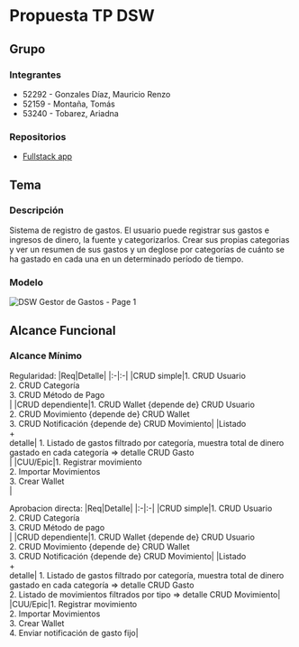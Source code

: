 # Propuesta TP DSW

## Grupo
### Integrantes
* 52292 - Gonzales Díaz, Mauricio Renzo
* 52159 - Montaña, Tomás
* 53240 - Tobarez, Ariadna 

### Repositorios
* [Fullstack app](https://github.com/mauriciogonzales98/gestion-gastos-fork)

## Tema
### Descripción
Sistema de registro de gastos. El usuario puede registrar sus gastos e ingresos de dinero, la fuente y categorizarlos. Crear sus propias categorias y ver un resumen de sus gastos y un deglose por categorías de cuánto se ha gastado en cada una en un determinado período de tiempo.

### Modelo
![DSW Gestor de Gastos - Page 1](https://github.com/user-attachments/assets/c0b8e586-ad5f-4ba7-87eb-53bcf623aeac)


## Alcance Funcional 

### Alcance Mínimo 

Regularidad:
|Req|Detalle|
|:-|:-|
|CRUD simple|1. CRUD Usuario<br>2. CRUD Categoría<br>3. CRUD Método de Pago<br>|
|CRUD dependiente|1. CRUD Wallet {depende de} CRUD Usuario<br>2. CRUD Movimiento {depende de} CRUD Wallet<br>3. CRUD Notificación {depende de} CRUD Movimiento|
|Listado<br>+<br>detalle| 1. Listado de gastos filtrado por categoría, muestra total de dinero gastado en cada categoría => detalle CRUD Gasto<br>|
|CUU/Epic|1. Registrar movimiento<br>2. Importar Movimientos<br>3. Crear Wallet<br>|

Aprobacion directa:
|Req|Detalle|
|:-|:-|
|CRUD simple|1. CRUD Usuario<br>2. CRUD Categoría<br>3. CRUD Método de pago<br>|
|CRUD dependiente|1. CRUD Wallet {depende de} CRUD Usuario<br>2. CRUD Movimiento {depende de} CRUD Wallet<br>3. CRUD Notificación {depende de} CRUD Movimiento|
|Listado<br>+<br>detalle| 1. Listado de gastos filtrado por categoría, muestra total de dinero gastado en cada categoría => detalle CRUD Gasto<br> 2. Listado de movimientos filtrados por tipo => detalle CRUD Movimiento|
|CUU/Epic|1. Registrar movimiento<br>2. Importar Movimientos<br>3. Crear Wallet<br> 4. Enviar notificación de gasto fijo|
